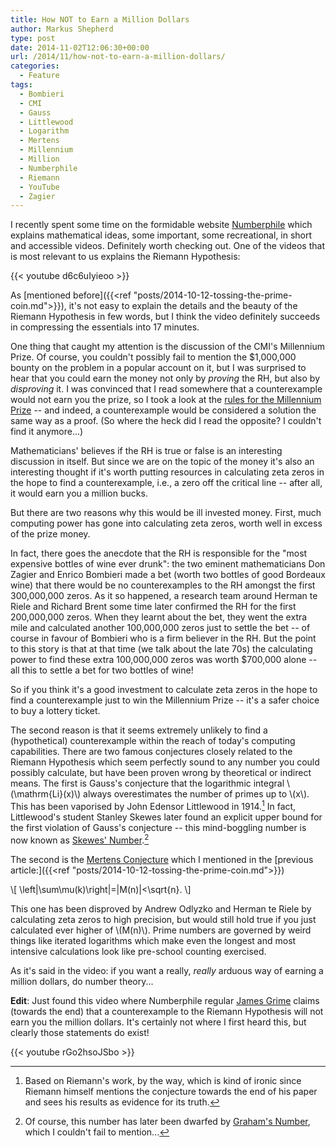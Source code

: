 ```yaml
---
title: How NOT to Earn a Million Dollars
author: Markus Shepherd
type: post
date: 2014-11-02T12:06:30+00:00
url: /2014/11/how-not-to-earn-a-million-dollars/
categories:
  - Feature
tags:
  - Bombieri
  - CMI
  - Gauss
  - Littlewood
  - Logarithm
  - Mertens
  - Millennium
  - Million
  - Numberphile
  - Riemann
  - YouTube
  - Zagier
---
```


I recently spent some time on the formidable website [Numberphile](https://www.numberphile.com/) which explains mathematical ideas, some important, some recreational, in short and accessible videos. Definitely worth checking out. One of the videos that is most relevant to us explains the Riemann Hypothesis:

{{< youtube d6c6uIyieoo >}}

<!-- more -->

As [mentioned before]({{<ref "posts/2014-10-12-tossing-the-prime-coin.md">}}), it's not easy to explain the details and the beauty of the Riemann Hypothesis in few words, but I think the video definitely succeeds in compressing the essentials into 17 minutes.

One thing that caught my attention is the discussion of the CMI's Millennium Prize. Of course, you couldn't possibly fail to mention the $1,000,000 bounty on the problem in a popular account on it, but I was surprised to hear that you could earn the money not only by _proving_ the RH, but also by _disproving_ it. I was convinced that I read somewhere that a counterexample would not earn you the prize, so I took a look at the [rules for the Millennium Prize](https://www.claymath.org/millennium-problems/rules-millennium-prizes) -- and indeed, a counterexample would be considered a solution the same way as a proof. (So where the heck did I read the opposite? I couldn't find it anymore...)

Mathematicians' believes if the RH is true or false is an interesting discussion in itself. But since we are on the topic of the money it's also an interesting thought if it's worth putting resources in calculating zeta zeros in the hope to find a counterexample, i.e., a zero off the critical line -- after all, it would earn you a million bucks.

But there are two reasons why this would be ill invested money. First, much computing power has gone into calculating zeta zeros, worth well in excess of the prize money.

In fact, there goes the anecdote that the RH is responsible for the "most expensive bottles of wine ever drunk": the two eminent mathematicians Don Zagier and Enrico Bombieri made a bet (worth two bottles of good Bordeaux wine) that there would be no counterexamples to the RH amongst the first 300,000,000 zeros. As it so happened, a research team around Herman te Riele and Richard Brent some time later confirmed the RH for the first 200,000,000 zeros. When they learnt about the bet, they went the extra mile and calculated another 100,000,000 zeros just to settle the bet -- of course in favour of Bombieri who is a firm believer in the RH. But the point to this story is that at that time (we talk about the late 70s) the calculating power to find these extra 100,000,000 zeros was worth $700,000 alone -- all this to settle a bet for two bottles of wine!

So if you think it's a good investment to calculate zeta zeros in the hope to find a counterexample just to win the Millennium Prize -- it's a safer choice to buy a lottery ticket.

The second reason is that it seems extremely unlikely to find a (hypothetical) counterexample within the reach of today's computing capabilities. There are two famous conjectures closely related to the Riemann Hypothesis which seem perfectly sound to any number you could possibly calculate, but have been proven wrong by theoretical or indirect means. The first is Gauss's conjecture that the logarithmic integral \\(\mathrm{Li}(x)\\) always overestimates the number of primes up to \\(x\\). This has been vaporised by John Edensor Littlewood in 1914.[^littlewood] In fact, Littlewood's student Stanley Skewes later found an explicit upper bound for the first violation of Gauss's conjecture -- this mind-boggling number is now known as [Skewes' Number](https://en.wikipedia.org/wiki/Skewes%27_number).[^graham]

The second is the [Mertens Conjecture](https://en.wikipedia.org/wiki/Mertens_conjecture) which I mentioned in the [previous article:]({{<ref "posts/2014-10-12-tossing-the-prime-coin.md">}})

\\[ \left|\sum\mu(k)\right|=|M(n)|<\sqrt{n}. \\]

This one has been disproved by  Andrew Odlyzko and Herman te Riele by calculating zeta zeros to high precision, but would still hold true if you just calculated ever higher of \\(M(n)\\). Prime numbers are governed by weird things like iterated logarithms which make even the longest and most intensive calculations look like pre-school counting exercised.

As it's said in the video: if you want a really, _really_ arduous way of earning a million dollars, do number theory...

**Edit**: Just found this video where Numberphile regular [James Grime](https://singingbanana.com/) claims (towards the end) that a counterexample to the Riemann Hypothesis will not earn you the million dollars. It's certainly not where I first heard this, but clearly those statements do exist!

{{< youtube rGo2hsoJSbo >}}

[^littlewood]: Based on Riemann's work, by the way, which is kind of ironic since Riemann himself mentions the conjecture towards the end of his paper and sees his results as evidence for its truth.
[^graham]: Of course, this number has later been dwarfed by [Graham's Number](http://en.wikipedia.org/wiki/Graham%27s_number), which I couldn't fail to mention...
